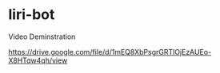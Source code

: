 # liri-bot
Video Deminstration

https://drive.google.com/file/d/1mEQ8XbPsgrGRTlOjEzAUEo-X8HTqw4qh/view
